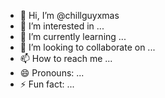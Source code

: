 - 👋 Hi, I’m @chillguyxmas
- 👀 I’m interested in ...
- 🌱 I’m currently learning ...
- 💞️ I’m looking to collaborate on ...
- 📫 How to reach me ...
- 😄 Pronouns: ...
- ⚡ Fun fact: ...

<!---
chillguyxmas/chillguyxmas is a ✨ special ✨ repository because its `README.md` (this file) appears on your GitHub profile.
You can click the Preview link to take a look at your changes.
--->
